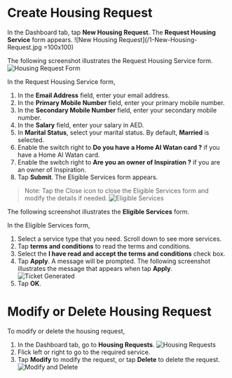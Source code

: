 # Create Housing Request
In the Dashboard tab, tap **New Housing Request**. The **Request Housing Service** form appears.
![New Housing Request](/1-New-Housing-Request.jpg =100x100)

The following screenshot illustrates the Request Housing Service form.
![Housing Request Form](/2-Housing-Request-Form.jpg)

In the Request Housing Service form,
1.	In the **Email Address** field, enter your email address.
2.	In the **Primary Mobile Number** field, enter your primary mobile number.
3.	In the **Secondary Mobile Number** field, enter your secondary mobile number.
4.	In the **Salary** field, enter your salary in AED.
5.	In **Marital Status**, select your marital status. By default, **Married** is selected.
6.	Enable the switch right to **Do you have a Home AI Watan card ?** if you have a Home AI Watan card.
7.	Enable the switch right to **Are you an owner of Inspiration ?** if you are an owner of Inspiration.
8.	Tap **Submit**. The Eligible Services form appears.

> Note: Tap the Close icon to close the Eligible Services form and modify the details if needed.
![Eligible Services](/3-Eligible-Services.jpg)

The following screenshot illustrates the **Eligible Services** form.

In the Eligible Services form,
1.	Select a service type that you need. Scroll down to see more services.
2.	Tap **terms and conditions** to read the terms and conditions.
3.	Select the **I have read and accept the terms and conditions** check box.
4.	Tap **Apply**. A message will be prompted. The following screenshot illustrates the message that appears when tap **Apply**.
![Ticket Generated](/4-Ticket-Generated.jpg)
5.	Tap **OK**.

# Modify or Delete Housing Request

To modify or delete the housing request,

1.	In the Dashboard tab, go to **Housing Requests**.
![Housing Requests](/5-Housing-Requests.jpg)
2.	Flick left or right to go to the required service.
3.	Tap **Modify** to modify the request, or tap **Delete** to delete the request.
![Modify and Delete](/6-Modify-Delete.jpg)
